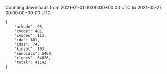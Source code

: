 
Counting downloads from 2021-01-01 00:00:00+00:00 UTC to 2021-05-27 00:00:00+00:00 UTC

```
{
    "arkode": 95,
    "cvode": 481,
    "cvodes": 113,
    "ida": 181,
    "idas": 74,
    "kinsol": 103,
    "sundials": 5469,
    "clones": 34626,
    "total": 41142
}
```

